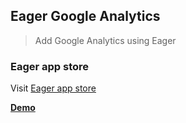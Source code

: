 ## Eager Google Analytics
> Add Google Analytics using Eager

### Eager app store
Visit [Eager app store](http://store.eager.io/apps/5372603a2e51600b00041baf)

__[Demo](http://eager.io/example-site)__

